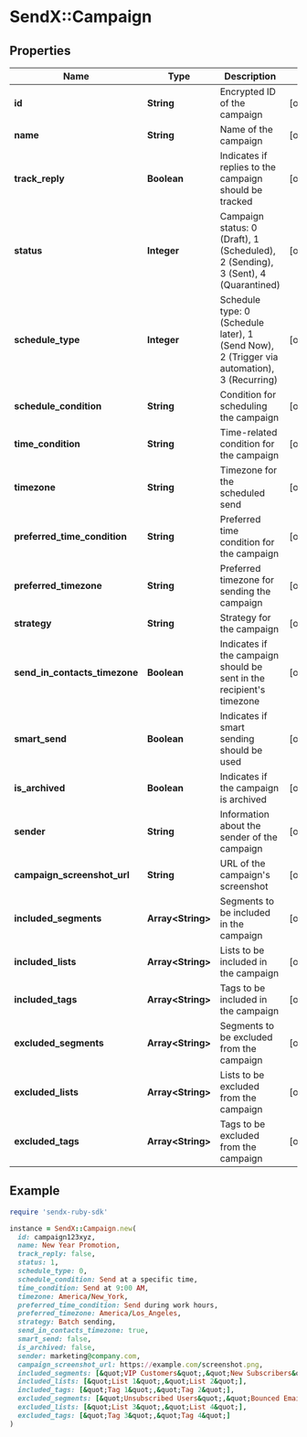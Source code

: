 # SendX::Campaign

## Properties

| Name | Type | Description | Notes |
| ---- | ---- | ----------- | ----- |
| **id** | **String** | Encrypted ID of the campaign | [optional] |
| **name** | **String** | Name of the campaign | [optional] |
| **track_reply** | **Boolean** | Indicates if replies to the campaign should be tracked | [optional] |
| **status** | **Integer** | Campaign status: 0 (Draft), 1 (Scheduled), 2 (Sending), 3 (Sent), 4 (Quarantined) | [optional] |
| **schedule_type** | **Integer** | Schedule type: 0 (Schedule later), 1 (Send Now), 2 (Trigger via automation), 3 (Recurring) | [optional] |
| **schedule_condition** | **String** | Condition for scheduling the campaign | [optional] |
| **time_condition** | **String** | Time-related condition for the campaign | [optional] |
| **timezone** | **String** | Timezone for the scheduled send | [optional] |
| **preferred_time_condition** | **String** | Preferred time condition for the campaign | [optional] |
| **preferred_timezone** | **String** | Preferred timezone for sending the campaign | [optional] |
| **strategy** | **String** | Strategy for the campaign | [optional] |
| **send_in_contacts_timezone** | **Boolean** | Indicates if the campaign should be sent in the recipient&#39;s timezone | [optional] |
| **smart_send** | **Boolean** | Indicates if smart sending should be used | [optional] |
| **is_archived** | **Boolean** | Indicates if the campaign is archived | [optional] |
| **sender** | **String** | Information about the sender of the campaign | [optional] |
| **campaign_screenshot_url** | **String** | URL of the campaign&#39;s screenshot | [optional] |
| **included_segments** | **Array&lt;String&gt;** | Segments to be included in the campaign | [optional] |
| **included_lists** | **Array&lt;String&gt;** | Lists to be included in the campaign | [optional] |
| **included_tags** | **Array&lt;String&gt;** | Tags to be included in the campaign | [optional] |
| **excluded_segments** | **Array&lt;String&gt;** | Segments to be excluded from the campaign | [optional] |
| **excluded_lists** | **Array&lt;String&gt;** | Lists to be excluded from the campaign | [optional] |
| **excluded_tags** | **Array&lt;String&gt;** | Tags to be excluded from the campaign | [optional] |

## Example

```ruby
require 'sendx-ruby-sdk'

instance = SendX::Campaign.new(
  id: campaign123xyz,
  name: New Year Promotion,
  track_reply: false,
  status: 1,
  schedule_type: 0,
  schedule_condition: Send at a specific time,
  time_condition: Send at 9:00 AM,
  timezone: America/New_York,
  preferred_time_condition: Send during work hours,
  preferred_timezone: America/Los_Angeles,
  strategy: Batch sending,
  send_in_contacts_timezone: true,
  smart_send: false,
  is_archived: false,
  sender: marketing@company.com,
  campaign_screenshot_url: https://example.com/screenshot.png,
  included_segments: [&quot;VIP Customers&quot;,&quot;New Subscribers&quot;],
  included_lists: [&quot;List 1&quot;,&quot;List 2&quot;],
  included_tags: [&quot;Tag 1&quot;,&quot;Tag 2&quot;],
  excluded_segments: [&quot;Unsubscribed Users&quot;,&quot;Bounced Emails&quot;],
  excluded_lists: [&quot;List 3&quot;,&quot;List 4&quot;],
  excluded_tags: [&quot;Tag 3&quot;,&quot;Tag 4&quot;]
)
```

